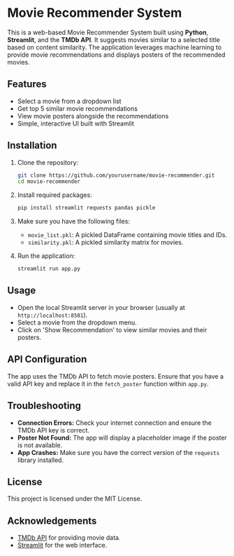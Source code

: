 # Movie Recommender System

This is a web-based Movie Recommender System built using **Python**, **Streamlit**, and the **TMDb API**. It suggests movies similar to a selected title based on content similarity. The application leverages machine learning to provide movie recommendations and displays posters of the recommended movies.

## Features

* Select a movie from a dropdown list
* Get top 5 similar movie recommendations
* View movie posters alongside the recommendations
* Simple, interactive UI built with Streamlit

## Installation

1. Clone the repository:

   ```bash
   git clone https://github.com/yourusername/movie-recommender.git
   cd movie-recommender
   ```

2. Install required packages:

   ```bash
   pip install streamlit requests pandas pickle
   ```

3. Make sure you have the following files:

   * `movie_list.pkl`: A pickled DataFrame containing movie titles and IDs.
   * `similarity.pkl`: A pickled similarity matrix for movies.

4. Run the application:

   ```bash
   streamlit run app.py
   ```

## Usage

* Open the local Streamlit server in your browser (usually at `http://localhost:8501`).
* Select a movie from the dropdown menu.
* Click on 'Show Recommendation' to view similar movies and their posters.

## API Configuration

The app uses the TMDb API to fetch movie posters. Ensure that you have a valid API key and replace it in the `fetch_poster` function within `app.py`.

## Troubleshooting

* **Connection Errors:** Check your internet connection and ensure the TMDb API key is correct.
* **Poster Not Found:** The app will display a placeholder image if the poster is not available.
* **App Crashes:** Make sure you have the correct version of the `requests` library installed.

## License

This project is licensed under the MIT License.

## Acknowledgements

* [TMDb API](https://www.themoviedb.org/documentation/api) for providing movie data.
* [Streamlit](https://streamlit.io) for the web interface.
